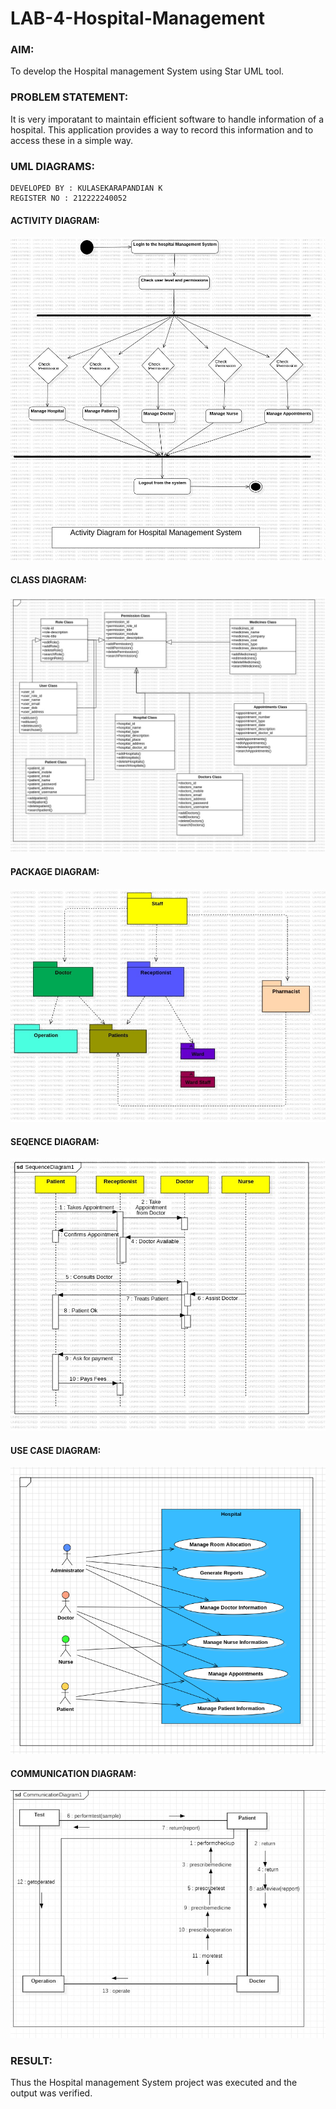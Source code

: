 # LAB-4-Hospital-Management
### AIM:
To develop the Hospital management System using Star UML tool.
### PROBLEM STATEMENT:
It is very imporatant to maintain efficient software to handle information of a hospital.
This application provides a way to record this information and to access these in a simple way.

### UML DIAGRAMS:
```
DEVELOPED BY : KULASEKARAPANDIAN K
REGISTER NO : 212222240052
```

#### ACTIVITY DIAGRAM:
![Alt text](276497256-f769c317-ca56-4f86-98c7-40ac4fda2b87.jpg)

#### CLASS DIAGRAM:
![Alt text](276497301-6333820e-bc08-429c-8a16-0f915b3a7d10.jpg)

#### PACKAGE DIAGRAM:
![Alt text](276497338-05389eda-379e-4f9e-b3ab-a69f31f1d90c.jpg)

#### SEQENCE DIAGRAM:
![Alt text](276497419-e6e462fa-3b52-449f-a3a3-9926636a26de.jpg)

#### USE CASE DIAGRAM:
![Alt text](276497494-15ee82d9-aa65-4b61-ae8d-cda59a3b0188.png)

#### COMMUNICATION DIAGRAM:
![Alt text](276497565-a692b507-f983-4213-9ab4-4621f48f78e9.jpg)

### RESULT:
Thus the Hospital management System project was executed and the output was verified.
